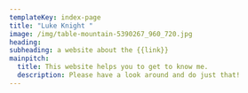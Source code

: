 ```yaml
---
templateKey: index-page
title: "Luke Knight "
image: /img/table-mountain-5390267_960_720.jpg
heading: 
subheading: a website about the {{link}}
mainpitch:
  title: This website helps you to get to know me.
  description: Please have a look around and do just that!
---
```

